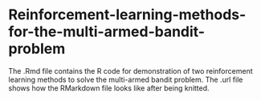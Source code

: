 # Reinforcement-learning-methods-for-the-multi-armed-bandit-problem
The .Rmd file contains the R code for demonstration of two reinforcement learning methods to solve the multi-armed bandit problem. 
The .url file shows how the RMarkdown file looks like after being knitted.
